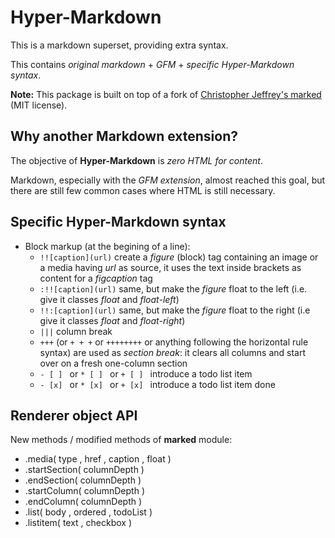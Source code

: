
# Hyper-Markdown

This is a markdown superset, providing extra syntax.

This contains *original markdown* + *GFM* + *specific Hyper-Markdown syntax*.

**Note:** This package is built on top of a fork of [Christopher Jeffrey's marked](https://github.com/chjj/marked) (MIT license).



## Why another Markdown extension?

The objective of **Hyper-Markdown** is *zero HTML for content*.

Markdown, especially with the *GFM extension*, almost reached this goal,
but there are still few common cases where HTML is still necessary.



## Specific Hyper-Markdown syntax

* Block markup (at the begining of a line):
	* `!![caption](url)` create a *figure* (block) tag containing an image or a media having *url* as source,
	  it uses the text inside brackets as content for a *figcaption* tag
	* `:!![caption](url)` same, but make the *figure* float to the left (i.e. give it classes *float* and *float-left*)
	* `!!:[caption](url)` same, but make the *figure* float to the right (i.e give it classes *float* and *float-right*)
	* `|||` column break
	* `+++` (or `+ + +` or `++++++++` or anything following the horizontal rule syntax) are used as *section break*:
	  it clears all columns and start over on a fresh one-column section
	* `- [ ] ` or `* [ ] ` or `+ [ ] ` introduce a todo list item
	* `- [x] ` or `* [x] ` or `+ [x] ` introduce a todo list item done



## Renderer object API

New methods / modified methods of **marked** module:

* .media( type , href , caption , float )
* .startSection( columnDepth )
* .endSection( columnDepth )
* .startColumn( columnDepth )
* .endColumn( columnDepth )
* .list( body , ordered , todoList )
* .listitem( text , checkbox )

